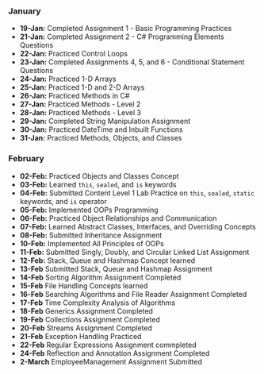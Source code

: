 
### January  
- **19-Jan:** Completed Assignment 1 - Basic Programming Practices  
- **21-Jan:** Completed Assignment 2 - C# Programming Elements Questions  
- **22-Jan:** Practiced Control Loops  
- **23-Jan:** Completed Assignments 4, 5, and 6 - Conditional Statement Questions  
- **24-Jan:** Practiced 1-D Arrays  
- **25-Jan:** Practiced 1-D and 2-D Arrays  
- **26-Jan:** Practiced Methods in C#  
- **27-Jan:** Practiced Methods - Level 2  
- **28-Jan:** Practiced Methods - Level 3  
- **29-Jan:** Completed String Manipulation Assignment  
- **30-Jan:** Practiced DateTime and Inbuilt Functions  
- **31-Jan:** Practiced Methods, Objects, and Classes  

### February  
- **02-Feb:** Practiced Objects and Classes Concept  
- **03-Feb:** Learned `this`, `sealed`, and `is` keywords  
- **04-Feb:** Submitted Content Level 1 Lab Practice on `this`, `sealed`, `static` keywords, and `is` operator  
- **05-Feb:** Implemented OOPs Programming  
- **06-Feb:** Practiced Object Relationships and Communication  
- **07-Feb:** Learned Abstract Classes, Interfaces, and Overriding Concepts  
- **08-Feb:** Submitted Inheritance Assignment  
- **10-Feb:** Implemented All Principles of OOPs  
- **11-Feb:** Submitted Singly, Doubly, and Circular Linked List Assignment
- **12-Feb:** Stack, Queue and Hashmap Concept learned
- **13-Feb** Submitted Stack, Queue and Hashmap Assignment
- **14-Feb** Sorting Algorithm Assignment Completed
- **15-Feb** File Handling Concepts learned
- **16-Feb** Searching Algorithms and File Reader Assignment Completed
- **17-Feb** Time Complexity Analysis of Algorithms
- **18-Feb** Generics Assignment Completed
- **19-Feb** Collections Assignment Completed
- **20-Feb** Streams Assignment Completed
- **21-Feb** Exception Handling Practiced
- **22-Feb** Regular Expressions Assignment commpleted
- **24-Feb** Reflection and Annotation Assignment Completed
- **2-March** EmployeeManagement Assignment Submitted
